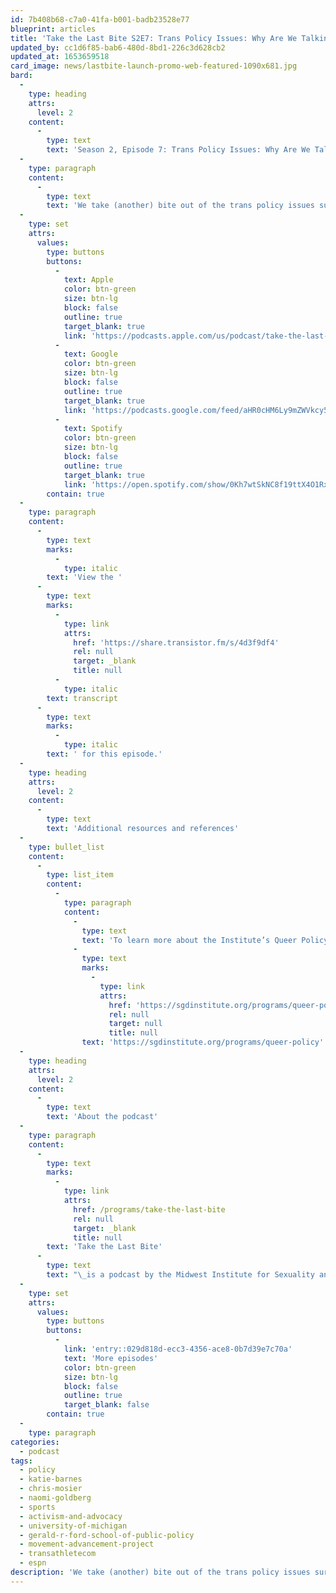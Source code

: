 ```yaml
---
id: 7b408b68-c7a0-41fa-b001-badb23528e77
blueprint: articles
title: 'Take the Last Bite S2E7: Trans Policy Issues: Why Are We Talking about Sports? [redux]'
updated_by: cc1d6f85-bab6-480d-8bd1-226c3d628cb2
updated_at: 1653659518
card_image: news/lastbite-launch-promo-web-featured-1090x681.jpg
bard:
  -
    type: heading
    attrs:
      level: 2
    content:
      -
        type: text
        text: 'Season 2, Episode 7: Trans Policy Issues: Why Are We Talking about Sports? [redux]'
  -
    type: paragraph
    content:
      -
        type: text
        text: 'We take (another) bite out of the trans policy issues surrounding anti-trans legislation targeting participation in sports. We’ve pulled the audio from our Queer Policy event from July 2021 for this special episode as we continue to monitor the impact of these policies in current time. This discussion between Katie Barnes, ESPN feature writer; Chris Mosier, Olympic Trials athlete and founder of TransAthlete.com; and Naomi Goldberg, deputy director and LGBTQ program director at the Movement Advancement Project makes important connections between the larger movement for trans justice and what’s happening in the world of professional, collegiate and K-12 sports. The event was hosted in partnership with the Gerald R. Ford School of Public Policy.'
  -
    type: set
    attrs:
      values:
        type: buttons
        buttons:
          -
            text: Apple
            color: btn-green
            size: btn-lg
            block: false
            outline: true
            target_blank: true
            link: 'https://podcasts.apple.com/us/podcast/take-the-last-bite/id1582890778'
          -
            text: Google
            color: btn-green
            size: btn-lg
            block: false
            outline: true
            target_blank: true
            link: 'https://podcasts.google.com/feed/aHR0cHM6Ly9mZWVkcy50cmFuc2lzdG9yLmZtL3Rha2UtdGhlLWxhc3QtYml0ZQ'
          -
            text: Spotify
            color: btn-green
            size: btn-lg
            block: false
            outline: true
            target_blank: true
            link: 'https://open.spotify.com/show/0Kh7wtSkNC8f19ttX4O1Rx'
        contain: true
  -
    type: paragraph
    content:
      -
        type: text
        marks:
          -
            type: italic
        text: 'View the '
      -
        type: text
        marks:
          -
            type: link
            attrs:
              href: 'https://share.transistor.fm/s/4d3f9df4'
              rel: null
              target: _blank
              title: null
          -
            type: italic
        text: transcript
      -
        type: text
        marks:
          -
            type: italic
        text: ' for this episode.'
  -
    type: heading
    attrs:
      level: 2
    content:
      -
        type: text
        text: 'Additional resources and references'
  -
    type: bullet_list
    content:
      -
        type: list_item
        content:
          -
            type: paragraph
            content:
              -
                type: text
                text: 'To learn more about the Institute’s Queer Policy Series, and to watch a recording of last year’s webinar, check out '
              -
                type: text
                marks:
                  -
                    type: link
                    attrs:
                      href: 'https://sgdinstitute.org/programs/queer-policy'
                      rel: null
                      target: null
                      title: null
                text: 'https://sgdinstitute.org/programs/queer-policy'
  -
    type: heading
    attrs:
      level: 2
    content:
      -
        type: text
        text: 'About the podcast'
  -
    type: paragraph
    content:
      -
        type: text
        marks:
          -
            type: link
            attrs:
              href: /programs/take-the-last-bite
              rel: null
              target: _blank
              title: null
        text: 'Take the Last Bite'
      -
        type: text
        text: "\_is a podcast by the Midwest Institute for Sexuality and Gender Diversity. It's a direct counter to the Midwest Nice mentality— highlighting advocacy and activism by queer/trans communities in the Midwest region. Through each episode, we're aiming to unearth the often disregarded and unacknowledged contributions of queer and trans folks to social change through interviews, casual conversations and reflections on Midwest queer time, space, and place.\_"
  -
    type: set
    attrs:
      values:
        type: buttons
        buttons:
          -
            link: 'entry::029d818d-ecc3-4356-ace8-0b7d39e7c70a'
            text: 'More episodes'
            color: btn-green
            size: btn-lg
            block: false
            outline: true
            target_blank: false
        contain: true
  -
    type: paragraph
categories:
  - podcast
tags:
  - policy
  - katie-barnes
  - chris-mosier
  - naomi-goldberg
  - sports
  - activism-and-advocacy
  - university-of-michigan
  - gerald-r-ford-school-of-public-policy
  - movement-advancement-project
  - transathletecom
  - espn
description: 'We take (another) bite out of the trans policy issues surrounding anti-trans legislation targeting participation in sports. We’ve pulled the audio from our Queer Policy event from July 2021 for this special episode as we continue to monitor the impact of these policies in current time. This discussion between Katie Barnes, espn feature writer; Chris Mosier, Olympic Trials athlete and founder of TransAthlete.com; and Naomi Goldberg, deputy director and LGBTQ program director at the Movement Advancement Project makes important connections between the larger movement for trans justice and what’s happening in the world of professional, collegiate and K-12 sports.'
---
```

